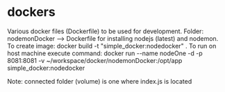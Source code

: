# dockers
Various docker files (Dockerfile) to be used for development.
Folder:
  nodemonDocker    --> Dockerfile for installing nodejs (latest) and nodemon.
To create image:
  docker build -t "simple_docker:nodedocker" .
To run on host machine execute command:
  docker run --name nodeOne -d -p 8081:8081 -v ~/workspace/docker/nodemonDocker:/opt/app simple_docker:nodedocker

Note: connected folder (volume) is one where index.js is located
